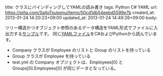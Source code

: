 title: クラスにバインディングしてYAMLの読み書き
tags: Python C# YAML
url: https://qiita.com/SaitoTsutomu/items/50cd1db54eebd5599e7b
created_at: 2013-01-24 14:20:23+09:00
updated_at: 2013-01-24 14:49:26+09:00
body:

ツリー構造かつオブジェクト参照のあるデータ構造をYAML形式でファイルに入出力する[サンプル](https://github.com/Tsutomu-KKE/YamlTest)です。
同じ[YAMLファイル](https://github.com/Tsutomu-KKE/YamlTest/blob/master/test.yml)をC#およびPythonから読んでいます。

* Company クラスが Employee のリストと Group のリストを持っている
* Group クラスが Employee を持っている
* test.yml の Company オブジェクトは、Employees[0] と Groups[0].Employees[0] が同じデータとなっている。
